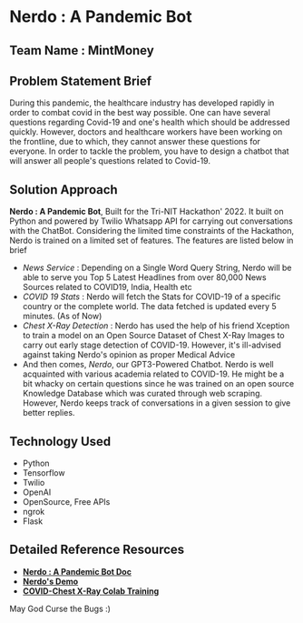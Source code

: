 # Nerdo : A Pandemic Bot

## Team Name : MintMoney

## Problem Statement Brief

During this pandemic, the healthcare industry has developed rapidly in order to combat covid in the best way possible. One can have several questions regarding Covid-19 and one's health which should be addressed quickly. However, doctors and healthcare workers have been working on the frontline, due to which, they cannot answer these questions for everyone. In order to tackle the problem, you have to design a chatbot that will answer all people's questions related to Covid-19.

## Solution Approach

**Nerdo : A Pandemic Bot**, Built for the Tri-NIT Hackathon' 2022. It built on Python and powered by Twilio Whatsapp API for carrying out conversations with the ChatBot. Considering the limited time constraints of the Hackathon, Nerdo is trained on a limited set of features. The features are listed below in brief
- *News Service* : Depending on a Single Word Query String, Nerdo will be able to serve you Top 5 Latest Headlines from over 80,000 News Sources related to COVID19, India, Health etc
- *COVID 19 Stats* : Nerdo will fetch the Stats for COVID-19 of a specific country or the complete world. The data fetched is updated every 5 minutes. (As of Now)
- *Chest X-Ray Detection* : Nerdo has used the help of his friend Xception to train a model on an Open Source Dataset of Chest X-Ray Images to carry out early stage detection of COVID-19. However, it's ill-advised against taking Nerdo's opinion as proper Medical Advice
- And then comes, *Nerdo*, our GPT3-Powered Chatbot. Nerdo is well acquainted with various academia related to COVID-19. He might be a bit whacky on certain questions since he was trained on an open source Knowledge Database which was curated through web scraping. However, Nerdo keeps track of conversations in a given session to give better replies.

## Technology Used
- Python
- Tensorflow
- Twilio
- OpenAI
- OpenSource, Free APIs
- ngrok
- Flask

## Detailed Reference Resources
- [**Nerdo : A Pandemic Bot Doc**](https://docs.google.com/document/d/1Kc0rvJEzcTmDmdkekEsnz51RpI4L0UHzlFEjuQMj0kY/edit?usp=sharing)
- [**Nerdo's Demo**](https://drive.google.com/file/d/1OmL9FBlr2XVpYnNSNNJL2GdiaZhMIHPh/view?usp=sharing)
- [**COVID-Chest X-Ray Colab Training**](https://drive.google.com/drive/folders/15qwWdUKEHsk63KXm-jGQuWhWh8UZQRLE?usp=sharing)


May God Curse the Bugs :)
